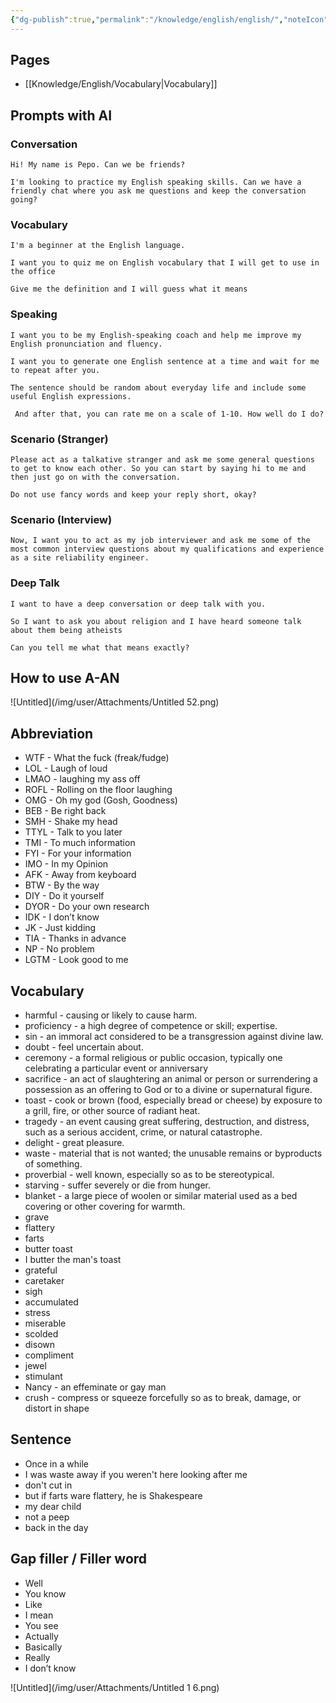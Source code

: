 ```yaml
---
{"dg-publish":true,"permalink":"/knowledge/english/english/","noteIcon":""}
---
```


## Pages

- [[Knowledge/English/Vocabulary\|Vocabulary]]


## Prompts with AI
### Conversation
```
Hi! My name is Pepo. Can we be friends?

I'm looking to practice my English speaking skills. Can we have a friendly chat where you ask me questions and keep the conversation going?
```
### Vocabulary
```
I'm a beginner at the English language.

I want you to quiz me on English vocabulary that I will get to use in the office

Give me the definition and I will guess what it means
```
### Speaking
```
I want you to be my English-speaking coach and help me improve my English pronunciation and fluency.

I want you to generate one English sentence at a time and wait for me to repeat after you. 

The sentence should be random about everyday life and include some useful English expressions.

 And after that, you can rate me on a scale of 1-10. How well do I do?
```
### Scenario (Stranger)
```
Please act as a talkative stranger and ask me some general questions to get to know each other. So you can start by saying hi to me and then just go on with the conversation.

Do not use fancy words and keep your reply short, okay?
```
### Scenario (Interview)
```
Now, I want you to act as my job interviewer and ask me some of the most common interview questions about my qualifications and experience as a site reliability engineer.
```
### Deep Talk
```
I want to have a deep conversation or deep talk with you.

So I want to ask you about religion and I have heard someone talk about them being atheists

Can you tell me what that means exactly?
```
## How to use A-AN
![Untitled](/img/user/Attachments/Untitled 52.png)
## Abbreviation
- WTF - What the fuck (freak/fudge)
- LOL - Laugh of loud
- LMAO - laughing my ass off
- ROFL - Rolling on the floor laughing
- OMG - Oh my god (Gosh, Goodness)
- BEB - Be right back
- SMH - Shake my head
- TTYL - Talk to you later
- TMI - To much information
- FYI - For your information
- IMO - In my Opinion
- AFK - Away from keyboard
- BTW - By the way
- DIY - Do it yourself
- DYOR - Do your own research
- IDK - I don’t know
- JK - Just kidding
- TIA - Thanks in advance
- NP - No problem
- LGTM - Look good to me
## Vocabulary
- harmful - causing or likely to cause harm.
- proficiency - a high degree of competence or skill; expertise.
- sin - an immoral act considered to be a transgression against divine law.
- doubt - feel uncertain about.
- ceremony - a formal religious or public occasion, typically one celebrating a particular event or anniversary
- sacrifice - an act of slaughtering an animal or person or surrendering a possession as an offering to God or to a divine or supernatural figure.
- toast - cook or brown (food, especially bread or cheese) by exposure to a grill, fire, or other source of radiant heat.
- tragedy - an event causing great suffering, destruction, and distress, such as a serious accident, crime, or natural catastrophe.
- delight - great pleasure.
- waste - material that is not wanted; the unusable remains or byproducts of something.
- proverbial - well known, especially so as to be stereotypical.
- starving - suffer severely or die from hunger.
- blanket - a large piece of woolen or similar material used as a bed covering or other covering for warmth.
- grave
- flattery
- farts
- butter toast
- I butter the man's toast
- grateful
- caretaker
- sigh
- accumulated
- stress
- miserable
- scolded
- disown
- compliment
- jewel
- stimulant
- Nancy - an effeminate or gay man
- crush - compress or squeeze forcefully so as to break, damage, or distort in shape
## Sentence
- Once in a while
- I was waste away if you weren't here looking after me
- don't cut in
- but if farts ware flattery, he is Shakespeare
- my dear child
- not a peep
- back in the day
## Gap filler / Filler word
- Well
- You know
- Like
- I mean
- You see
- Actually
- Basically
- Really
- I don’t know

![Untitled](/img/user/Attachments/Untitled 1 6.png)
